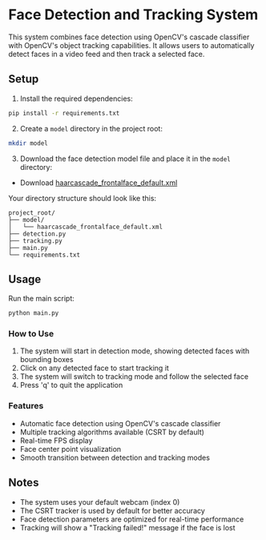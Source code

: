 # Face Detection and Tracking System

This system combines face detection using OpenCV's cascade classifier with OpenCV's object tracking capabilities. It allows users to automatically detect faces in a video feed and then track a selected face.

## Setup

1. Install the required dependencies:
```bash
pip install -r requirements.txt
```

2. Create a `model` directory in the project root:
```bash
mkdir model
```

3. Download the face detection model file and place it in the `model` directory:
- Download [haarcascade_frontalface_default.xml](https://github.com/opencv/opencv/blob/master/data/haarcascades/haarcascade_frontalface_default.xml)

Your directory structure should look like this:
```
project_root/
├── model/
│   └── haarcascade_frontalface_default.xml
├── detection.py
├── tracking.py
├── main.py
└── requirements.txt
```

## Usage

Run the main script:
```bash
python main.py
```

### How to Use

1. The system will start in detection mode, showing detected faces with bounding boxes
2. Click on any detected face to start tracking it
3. The system will switch to tracking mode and follow the selected face
4. Press 'q' to quit the application

### Features

- Automatic face detection using OpenCV's cascade classifier
- Multiple tracking algorithms available (CSRT by default)
- Real-time FPS display
- Face center point visualization
- Smooth transition between detection and tracking modes

## Notes

- The system uses your default webcam (index 0)
- The CSRT tracker is used by default for better accuracy
- Face detection parameters are optimized for real-time performance
- Tracking will show a "Tracking failed!" message if the face is lost 